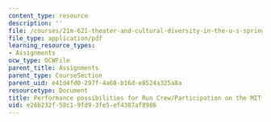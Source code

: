 ```yaml
---
content_type: resource
description: ''
file: /courses/21m-621-theater-and-cultural-diversity-in-the-u-s-spring-2008/e26b232f58c19fd93fe5ef4387af8986_MIT21M_670S08_unit3crewpe.pdf
file_type: application/pdf
learning_resource_types:
- Assignments
ocw_type: OCWFile
parent_title: Assignments
parent_type: CourseSection
parent_uid: e41d4fd0-297f-4a68-b16d-e8524a325a8a
resourcetype: Document
title: Performance possibilities for Run Crew/Participation on the MIT Campus
uid: e26b232f-58c1-9fd9-3fe5-ef4387af8986
---
```

